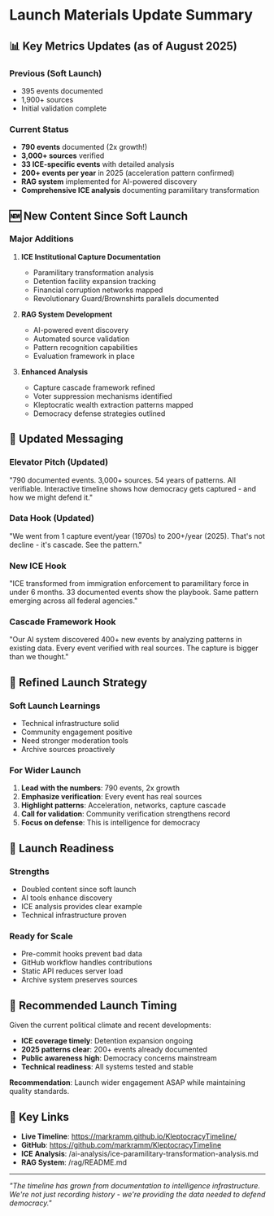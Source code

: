 # Launch Materials Update Summary

## 📊 Key Metrics Updates (as of August 2025)

### Previous (Soft Launch)
- 395 events documented
- 1,900+ sources
- Initial validation complete

### Current Status
- **790 events** documented (2x growth!)
- **3,000+ sources** verified
- **33 ICE-specific events** with detailed analysis
- **200+ events per year** in 2025 (acceleration pattern confirmed)
- **RAG system** implemented for AI-powered discovery
- **Comprehensive ICE analysis** documenting paramilitary transformation

## 🆕 New Content Since Soft Launch

### Major Additions
1. **ICE Institutional Capture Documentation**
   - Paramilitary transformation analysis
   - Detention facility expansion tracking
   - Financial corruption networks mapped
   - Revolutionary Guard/Brownshirts parallels documented

2. **RAG System Development**
   - AI-powered event discovery
   - Automated source validation
   - Pattern recognition capabilities
   - Evaluation framework in place

3. **Enhanced Analysis**
   - Capture cascade framework refined
   - Voter suppression mechanisms identified
   - Kleptocratic wealth extraction patterns mapped
   - Democracy defense strategies outlined

## 📝 Updated Messaging

### Elevator Pitch (Updated)
"790 documented events. 3,000+ sources. 54 years of patterns. All verifiable. Interactive timeline shows how democracy gets captured - and how we might defend it."

### Data Hook (Updated)
"We went from 1 capture event/year (1970s) to 200+/year (2025). That's not decline - it's cascade. See the pattern."

### New ICE Hook
"ICE transformed from immigration enforcement to paramilitary force in under 6 months. 33 documented events show the playbook. Same pattern emerging across all federal agencies."

### Cascade Framework Hook
"Our AI system discovered 400+ new events by analyzing patterns in existing data. Every event verified with real sources. The capture is bigger than we thought."

## 🎯 Refined Launch Strategy

### Soft Launch Learnings
- Technical infrastructure solid
- Community engagement positive
- Need stronger moderation tools
- Archive sources proactively

### For Wider Launch
1. **Lead with the numbers**: 790 events, 2x growth
2. **Emphasize verification**: Every event has real sources
3. **Highlight patterns**: Acceleration, networks, capture cascade
4. **Call for validation**: Community verification strengthens record
5. **Focus on defense**: This is intelligence for democracy

## 🚀 Launch Readiness

### Strengths
- Doubled content since soft launch
- AI tools enhance discovery
- ICE analysis provides clear example
- Technical infrastructure proven

### Ready for Scale
- Pre-commit hooks prevent bad data
- GitHub workflow handles contributions
- Static API reduces server load
- Archive system preserves sources

## 📅 Recommended Launch Timing

Given the current political climate and recent developments:
- **ICE coverage timely**: Detention expansion ongoing
- **2025 patterns clear**: 200+ events already documented
- **Public awareness high**: Democracy concerns mainstream
- **Technical readiness**: All systems tested and stable

**Recommendation**: Launch wider engagement ASAP while maintaining quality standards.

## 🔗 Key Links

- **Live Timeline**: https://markramm.github.io/KleptocracyTimeline/
- **GitHub**: https://github.com/markramm/KleptocracyTimeline
- **ICE Analysis**: /ai-analysis/ice-paramilitary-transformation-analysis.md
- **RAG System**: /rag/README.md

---

*"The timeline has grown from documentation to intelligence infrastructure. We're not just recording history - we're providing the data needed to defend democracy."*